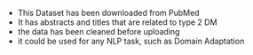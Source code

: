 - This Dataset has been downloaded from PubMed
- It has abstracts and titles that are related to type 2 DM
- the data has been cleaned before uploading
- it could be used for any NLP task, such as Domain Adaptation
